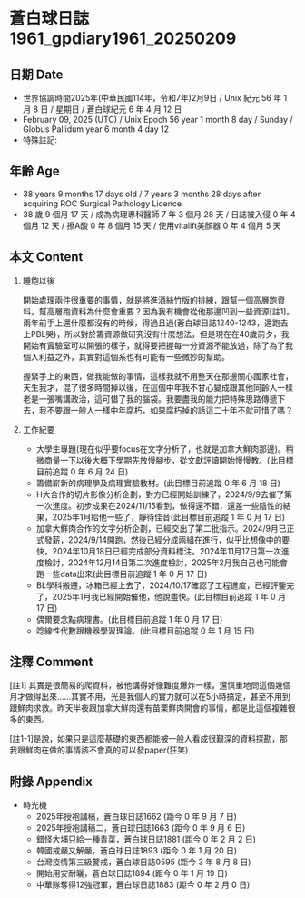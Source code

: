 [_metadata_:encoding]: - "utf-8"
[_metadata_:language]: - "zh-Hant-TW"
[_metadata_:fileformat]: - "markdown"
[_metadata_:MIME_type]: - "text/plain"
[_metadata_:markdown_version]: - "commonmark version 0.30"
[_metadata_:markdown_spec]: - "https://spec.commonmark.org/0.30/"

# 蒼白球日誌1961_gpdiary1961_20250209 #

## 日期 Date ##

* 世界協調時間2025年(中華民國114年，令和7年)2月9日 / Unix 紀元 56 年 1 月 8 日 / 星期日 / 蒼白球紀元 6 年 4 月 12 日
* February 09, 2025 (UTC) / Unix Epoch 56 year 1 month 8 day / Sunday / Globus Pallidum year 6 month 4 day 12
* 特殊註記:

## 年齡 Age ##

* 38 years 9 months 17 days old / 7 years 3 months 28 days after acquiring ROC Surgical Pathology Licence
* 38 歲 9 個月 17 天 / 成為病理專科醫師 7 年 3 個月 28 天 / 日誌被入侵 0 年 4 個月 12 天 / 擦A酸 0 年 8 個月 15 天 / 使用vitalift美顏器 0 年 4 個月 5 天

## 本文 Content ##

1. 睡飽以後

    開始處理兩件很重要的事情，就是將進酒絲竹版的排練，跟幫一個高層跑資料。幫高層跑資料為什麼會重要？因為我有機會從他那邊凹到一些資源[註1]。兩年前手上還什麼都沒有的時候，得過且過(蒼白球日誌1240-1243，還跑去上PBL哭)，所以對於籌資源做研究沒有什麼想法，但是現在在40歲前夕，我開始有實驗室可以開張的樣子，就得要把握每一分資源不能放過，除了為了我個人利益之外，其實對這個系也有可能有一些微妙的幫助。

    握緊手上的東西，做我能做的事情，這樣我就不用整天在那邊關心國家社會，天生我才，混了很多時間掉以後，在這個中年我不甘心變成跟其他同齡人一樣老是一張嘴講政治，這可惜了我的腦袋。我要盡我的能力把特殊思路傳遞下去，我不要跟一般人一樣中年腐朽，如果腐朽掉的話這二十年不就可惜了嗎？

2. 工作紀要

    - 大學生專題(現在似乎要focus在文字分析了，也就是加拿大鮮肉那邊)。稍微商量一下以後大概下學期先放慢腳步，從文獻評讀開始慢慢教。(此目標目前追蹤 0 年 6 月 24 日)
    - 籌備嶄新的病理學及病理實驗教材。(此目標目前追蹤 0 年 6 月 18 日)
    - H大合作的切片影像分析企劃，對方已經開始訓練了，2024/9/9去催了第一次進度。初步成果在2024/11/15看到，做得還不錯，還差一些陰性的結果，2025年1月給他一些了，靜待佳音(此目標目前追蹤 1 年 0 月 17 日)
    - 加拿大鮮肉合作的文字分析企劃，已經交出了第二批指示。2024/9月已正式發薪，2024/9/14開跑，然後已經分成兩組在進行，似乎比想像中的要快，2024年10月18日已經完成部分資料標注。2024年11月17日第一次進度檢討，2024年12月14日第二次進度檢討，2025年2月我自己也可能會跑一些data出來(此目標目前追蹤 1 年 0 月 17 日)
    - BL學科搬遷，冰箱已經上去了，2024/10/17確認了工程進度，已經評鑒完了，2025年1月我已經開始催他，他說盡快。(此目標目前追蹤 1 年 0 月 17 日)
    - 偶爾要念點病理書。(此目標目前追蹤 1 年 0 月 17 日)
    - 唸線性代數跟機器學習理論。(此目標目前追蹤 0 年 1 月 15 日)

## 注釋 Comment ##

[註1] 其實是很簡易的爬資料，被他講得好像難度爆炸一樣，還慎重地問這個幾個月才做得出來......其實不用，光是我個人的實力就可以在5小時搞定，甚至不用到跟鮮肉求救。昨天半夜跟加拿大鮮肉還有苗栗鮮肉開會的事情，都是比這個複雜很多的東西。

[註1-1]是說，如果只是這麼基礎的東西都能被一般人看成很艱深的資料探勘，那我跟鮮肉在做的事情該不會真的可以發paper(狂笑)

## 附錄 Appendix ##

* 時光機
    - 2025年授袍講稿，蒼白球日誌1662 (距今 0 年 9 月 7 日)
    - 2025年授袍講稿二，蒼白球日誌1663 (距今 0 年 9 月 6 日)
    - 錯怪大埔只給一種青菜，蒼白球日誌1881 (距今 0 年 2 月 2 日)
    - 韓國戒嚴又解嚴，蒼白球日誌1893 (距今 0 年 1 月 20 日)
    - 台灣疫情第三級警戒，蒼白球日誌0595 (距今 3 年 8 月 8 日)
    - 開始用安耐曬，蒼白球日誌1894 (距今 0 年 1 月 19 日)
    - 中華隊奪得12強冠軍，蒼白球日誌1883 (距今 0 年 2 月 0 日)
